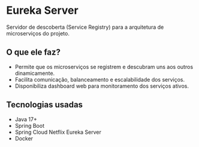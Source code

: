 # Eureka Server

Servidor de descoberta (Service Registry) para a arquitetura de microserviços do projeto.

## O que ele faz?

- Permite que os microserviços se registrem e descubram uns aos outros dinamicamente.
- Facilita comunicação, balanceamento e escalabilidade dos serviços.
- Disponibiliza dashboard web para monitoramento dos serviços ativos.

## Tecnologias usadas

- Java 17+
- Spring Boot
- Spring Cloud Netflix Eureka Server
- Docker

